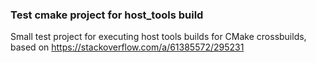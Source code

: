 ### Test cmake project for host_tools build

Small test project for executing host tools builds for CMake crossbuilds, based on https://stackoverflow.com/a/61385572/295231

